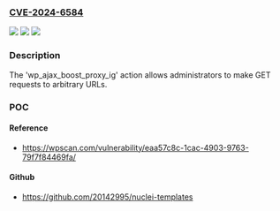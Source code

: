 ### [CVE-2024-6584](https://cve.mitre.org/cgi-bin/cvename.cgi?name=CVE-2024-6584)
![](https://img.shields.io/static/v1?label=Product&message=Jetpack%20Boost&color=blue)
![](https://img.shields.io/static/v1?label=Version&message=0%3C%203.4.7%20&color=brighgreen)
![](https://img.shields.io/static/v1?label=Vulnerability&message=CWE-918%20Server-Side%20Request%20Forgery%20(SSRF)&color=brighgreen)

### Description

The 'wp_ajax_boost_proxy_ig' action allows administrators to make GET requests to arbitrary URLs.

### POC

#### Reference
- https://wpscan.com/vulnerability/eaa57c8c-1cac-4903-9763-79f7f84469fa/

#### Github
- https://github.com/20142995/nuclei-templates

